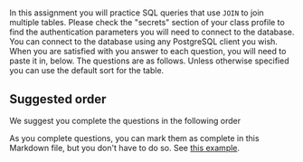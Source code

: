# 

In this assignment you will practice SQL queries that use `JOIN`
to join multiple tables.
Please
check the "secrets" section of your class profile to
find the authentication parameters you will need to 
connect to the database. You can connect to the database
using any PostgreSQL client you wish. When you are satisfied
with you answer to each question, you will need to paste
it in, below. The questions are as follows.
Unless otherwise specified
you can use the default sort for the table.


## Suggested order

We suggest you complete the questions in the following order



As you complete questions, you can mark them as complete
in this Markdown file,  but you don't have to do so.
See [this example](https://github.blog/2014-04-28-task-lists-in-all-markdown-documents/).

